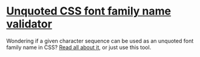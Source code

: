 # [Unquoted CSS font family name validator](https://mothereff.in/font-family)

Wondering if a given character sequence can be used as an unquoted font family name in CSS? [Read all about it](https://mathiasbynens.be/notes/font-family), or just use this tool.


